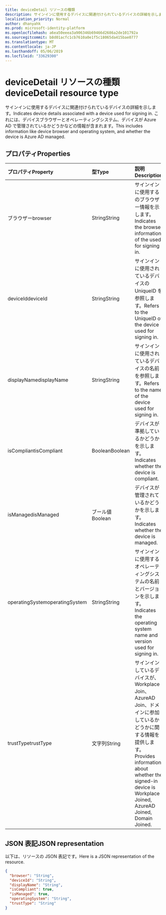 ```yaml
---
title: deviceDetail リソースの種類
description: サインインに使用するデバイスに関連付けられているデバイスの詳細を示します。 これには、デバイスブラウザーとオペレーティングシステム、デバイスが Azure AD で管理されているかどうかなどの情報が含まれます。
localization_priority: Normal
author: dhanyahk
ms.prod: microsoft-identity-platform
ms.openlocfilehash: a6ea50eeea3a906346b69466d2686a2de101792a
ms.sourcegitcommit: b8d01acfc1cb7610a0e1f5c18065da415bae0777
ms.translationtype: MT
ms.contentlocale: ja-JP
ms.lasthandoff: 05/06/2019
ms.locfileid: "33629300"
---
```

# <a name="devicedetail-resource-type"></a><span data-ttu-id="6a394-104">deviceDetail リソースの種類</span><span class="sxs-lookup"><span data-stu-id="6a394-104">deviceDetail resource type</span></span>

<span data-ttu-id="6a394-105">サインインに使用するデバイスに関連付けられているデバイスの詳細を示します。</span><span class="sxs-lookup"><span data-stu-id="6a394-105">Indicates device details associated with a device used for signing in.</span></span> <span data-ttu-id="6a394-106">これには、デバイスブラウザーとオペレーティングシステム、デバイスが Azure AD で管理されているかどうかなどの情報が含まれます。</span><span class="sxs-lookup"><span data-stu-id="6a394-106">This includes information like device browser and  operating system, and whether the device is Azure AD managed.</span></span>

## <a name="properties"></a><span data-ttu-id="6a394-107">プロパティ</span><span class="sxs-lookup"><span data-stu-id="6a394-107">Properties</span></span>

| <span data-ttu-id="6a394-108">プロパティ</span><span class="sxs-lookup"><span data-stu-id="6a394-108">Property</span></span>     | <span data-ttu-id="6a394-109">型</span><span class="sxs-lookup"><span data-stu-id="6a394-109">Type</span></span>   |<span data-ttu-id="6a394-110">説明</span><span class="sxs-lookup"><span data-stu-id="6a394-110">Description</span></span>|
|:---------------|:--------|:----------|
|<span data-ttu-id="6a394-111">ブラウザー</span><span class="sxs-lookup"><span data-stu-id="6a394-111">browser</span></span>|<span data-ttu-id="6a394-112">String</span><span class="sxs-lookup"><span data-stu-id="6a394-112">String</span></span>|<span data-ttu-id="6a394-113">サインインに使用するのブラウザー情報を示します。</span><span class="sxs-lookup"><span data-stu-id="6a394-113">Indicates the browser information of the used for signing in.</span></span>|
|<span data-ttu-id="6a394-114">deviceId</span><span class="sxs-lookup"><span data-stu-id="6a394-114">deviceId</span></span>|<span data-ttu-id="6a394-115">String</span><span class="sxs-lookup"><span data-stu-id="6a394-115">String</span></span>|<span data-ttu-id="6a394-116">サインインに使用されているデバイスの UniqueID を参照します。</span><span class="sxs-lookup"><span data-stu-id="6a394-116">Refers to the UniqueID of the device used for signing in.</span></span>|
|<span data-ttu-id="6a394-117">displayName</span><span class="sxs-lookup"><span data-stu-id="6a394-117">displayName</span></span>|<span data-ttu-id="6a394-118">String</span><span class="sxs-lookup"><span data-stu-id="6a394-118">String</span></span>|<span data-ttu-id="6a394-119">サインインに使用されているデバイスの名前を参照します。</span><span class="sxs-lookup"><span data-stu-id="6a394-119">Refers to the name of the device used for signing in.</span></span>|
|<span data-ttu-id="6a394-120">isCompliant</span><span class="sxs-lookup"><span data-stu-id="6a394-120">isCompliant</span></span>|<span data-ttu-id="6a394-121">Boolean</span><span class="sxs-lookup"><span data-stu-id="6a394-121">Boolean</span></span>|<span data-ttu-id="6a394-122">デバイスが準拠しているかどうかを示します。</span><span class="sxs-lookup"><span data-stu-id="6a394-122">Indicates whether the device is compliant.</span></span>|
|<span data-ttu-id="6a394-123">isManaged</span><span class="sxs-lookup"><span data-stu-id="6a394-123">isManaged</span></span>|<span data-ttu-id="6a394-124">ブール値</span><span class="sxs-lookup"><span data-stu-id="6a394-124">Boolean</span></span>|<span data-ttu-id="6a394-125">デバイスが管理されているかどうかを示します。</span><span class="sxs-lookup"><span data-stu-id="6a394-125">Indicates whether the device is managed.</span></span>|
|<span data-ttu-id="6a394-126">operatingSystem</span><span class="sxs-lookup"><span data-stu-id="6a394-126">operatingSystem</span></span>|<span data-ttu-id="6a394-127">String</span><span class="sxs-lookup"><span data-stu-id="6a394-127">String</span></span>|<span data-ttu-id="6a394-128">サインインに使用するオペレーティングシステムの名前とバージョンを示します。</span><span class="sxs-lookup"><span data-stu-id="6a394-128">Indicates the operating system name and version used for signing in.</span></span>|
|<span data-ttu-id="6a394-129">trustType</span><span class="sxs-lookup"><span data-stu-id="6a394-129">trustType</span></span>|<span data-ttu-id="6a394-130">文字列</span><span class="sxs-lookup"><span data-stu-id="6a394-130">String</span></span>|<span data-ttu-id="6a394-131">サインインしているデバイスが、Workplace Join、AzureAD Join、ドメインに参加しているかどうかに関する情報を提供します。</span><span class="sxs-lookup"><span data-stu-id="6a394-131">Provides information about whether the signed-in device is Workplace Joined, AzureAD Joined, Domain Joined.</span></span> |

## <a name="json-representation"></a><span data-ttu-id="6a394-132">JSON 表記</span><span class="sxs-lookup"><span data-stu-id="6a394-132">JSON representation</span></span>

<span data-ttu-id="6a394-133">以下は、リソースの JSON 表記です。</span><span class="sxs-lookup"><span data-stu-id="6a394-133">Here is a JSON representation of the resource.</span></span>

<!-- {
  "blockType": "resource",
  "optionalProperties": [

  ],
  "@odata.type": "microsoft.graph.deviceDetail"
}-->

```json
{
  "browser": "String",
  "deviceId": "String",
  "displayName": "String",
  "isCompliant": true,
  "isManaged": true,
  "operatingSystem": "String",
  "trustType": "String"
}
```

<!-- uuid: 8fcb5dbc-d5aa-4681-8e31-b001d5168d79
2015-10-25 14:57:30 UTC -->
<!-- {
  "type": "#page.annotation",
  "description": "deviceDetail resource",
  "keywords": "",
  "section": "documentation",
  "tocPath": ""
}-->
